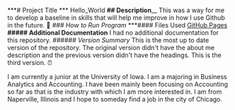 ***# Project Title ***
Hello_World 
**## Description**__
This was a way for me to develop a baseline in skills that will help me improve in how I use Github in the future. 🎯
_### How to Run Program_
***#### Files Used
 [GitHub Pages](https://docs.github.com/en/get-started/writing-on-github/getting-started-with-writing-and-formatting-on-github/basic-writing-and-formatting-syntax)
**##### Additional Documentation**
I had no additional documentation for this repository.
_###### Version Summary_
This is the most up to date version of the repository. The original version didn't have the about me description and the previous version didn't have the headings. This is the third version. ⏰

I am currently a junior at the University of Iowa. I am a majoring in Business Analytics and Accounting. I have been mainly been focusing on Accounting so far as that is the industry with which I am more interested in. I am from Naperville, Illinois and I hope to someday find a job in the city of Chicago.
